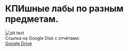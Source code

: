 # КПИшные лабы по разным предметам.
![alt text](https://upload.wikimedia.org/wikipedia/commons/4/4a/NTUU_KPI_logo.png "KPI")  
Ссылка на Google Disk с отчётами:  
[Google Drive](https://drive.google.com/drive/folders/1JQigj22VzB_NIYdf01YUnA13a8Z-EVjI?usp=sharing)

